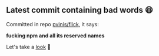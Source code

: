 ## Latest commit containing bad words 😆

Committed in repo [pvinis/flick](https://github.com/pvinis/flick), it says:

**fucking npm and all its reserved names**

Let's take a [look](https://github.com/pvinis/flick/commit/5568af7afbed142c30cd0f2cf4e1b027c72d169c) 🤔
